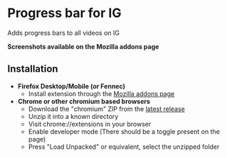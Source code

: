 # Progress bar for IG

Adds progress bars to all videos on IG

**Screenshots available on the Mozilla addons page**

## Installation

- **Firefox Desktop/Mobile (or Fennec)**
	- Install extension through the [Mozilla addons page](https://addons.mozilla.org/en-GB/firefox/addon/progress-bar-for-ig/)
- **Chrome or other chromium based browsers**
	- Download the "chromium" ZIP from the [latest release](https://github.com/usyless/progress-bar-for-ig/releases/latest)
	- Unzip it into a known directory
	- Visit chrome://extensions in your browser
	- Enable developer mode (There should be a toggle present on the page)
	- Press "Load Unpacked" or equivalent, select the unzipped folder
